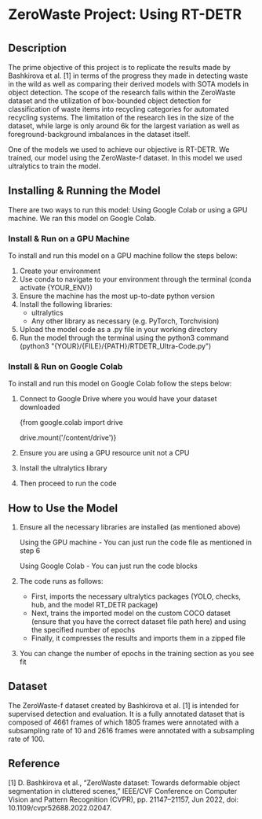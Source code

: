 # ZeroWaste Project: Using RT-DETR
#
## Description
The prime objective of this project is to replicate the results made by Bashkirova et al. [1] in terms of the progress they made in detecting waste in the wild as well as comparing their derived models with SOTA models in object detection. The scope of the research falls within the ZeroWaste dataset and the utilization of box-bounded object detection for classification of waste items into recycling categories for automated recycling systems. The limitation of the research lies in the size of the dataset, while large is only around 6k for the largest variation as well as foreground-background imbalances in the dataset itself.

One of the models we used to achieve our objective is RT-DETR. We trained, our model using the ZeroWaste-f dataset. In this model we used ultralytics to train the model.

## Installing & Running the Model
There are two ways to run this model: Using Google Colab or using a GPU machine. We ran this model on Google Colab.

### Install & Run on a GPU Machine
To install and run this model on a GPU machine follow the steps below:
1. Create your environment
2. Use conda to navigate to your environment through the terminal (conda activate {YOUR_ENV})
3. Ensure the machine has the most up-to-date python version
4. Install the following libraries:
   - ultralytics
   - Any other library as necessary (e.g. PyTorch, Torchvision)
5. Upload the model code as a .py file in your working directory
6. Run the model through the terminal using the python3 command (python3 "{YOUR}/{FILE}/{PATH}/RTDETR_Ultra-Code.py")

### Install & Run on Google Colab
To install and run this model on Google Colab follow the steps below:
1. Connect to Google Drive where you would have your dataset downloaded
   
   {from google.colab import drive

   drive.mount('/content/drive')}
2. Ensure you are using a GPU resource unit not a CPU
3. Install the ultralytics library
4. Then proceed to run the code
   
## How to Use the Model
1. Ensure all the necessary libraries are installed (as mentioned above)

    Using the GPU machine - You can just run the code file as mentioned in step 6

    Using Google Colab - You can just run the code blocks
2. The code runs as follows:
   - First, imports the necessary ultralytics packages (YOLO, checks, hub, and the model RT_DETR package)
   - Next, trains the imported model on the custom COCO dataset (ensure that you have the correct dataset file path here) and using the specified number of epochs
   - Finally, it compresses the results and imports them in a zipped file
3. You can change the number of epochs in the training section as you see fit

## Dataset
The ZeroWaste-f dataset created by Bashkirova et al. [1] is intended for supervised detection and evaluation. It is a fully annotated dataset that is composed of 4661 frames of which 1805 frames were annotated with a subsampling rate of 10 and 2616 frames were annotated with a subsampling rate of 100.

## Reference
[1] D. Bashkirova et al., “ZeroWaste dataset: Towards deformable object segmentation in cluttered scenes,” IEEE/CVF Conference on Computer Vision and Pattern Recognition (CVPR), pp. 21147–21157, Jun 2022, doi: 10.1109/cvpr52688.2022.02047.
